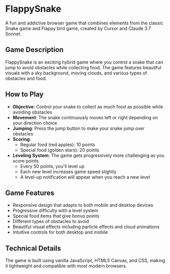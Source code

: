 # FlappySnake

A fun and addictive browser game that combines elements from the classic Snake game and Flappy bird game, created by Cursor and Claude 3.7 Sonnet.

## Game Description

FlappySnake is an exciting hybrid game where you control a snake that can jump to avoid obstacles while collecting food. The game features beautiful visuals with a sky background, moving clouds, and various types of obstacles and food.

## How to Play

- **Objective**: Control your snake to collect as much food as possible while avoiding obstacles
- **Movement**: The snake continuously moves left or right depending on your direction choice
- **Jumping**: Press the jump button to make your snake jump over obstacles
- **Scoring**: 
  - Regular food (red apples): 10 points
  - Special food (golden stars): 20 points
- **Leveling System**: The game gets progressively more challenging as you score points
  - Every 50 points, you'll level up
  - Each new level increases game speed slightly
  - A level-up notification will appear when you reach a new level


## Game Features

- Responsive design that adapts to both mobile and desktop devices
- Progressive difficulty with a level system
- Special food items that give bonus points
- Different types of obstacles to avoid
- Beautiful visual effects including particle effects and cloud animations
- Intuitive controls for both desktop and mobile

## Technical Details

The game is built using vanilla JavaScript, HTML5 Canvas, and CSS, making it lightweight and compatible with most modern browsers.

